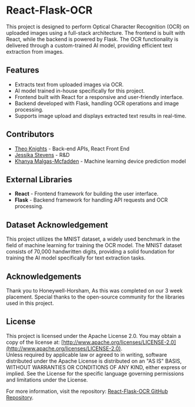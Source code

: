 # React-Flask-OCR

This project is designed to perform Optical Character Recognition (OCR) on uploaded images using a full-stack architecture. The frontend is built with React, while the backend is powered by Flask. The OCR functionality is delivered through a custom-trained AI model, providing efficient text extraction from images.

## Features

- Extracts text from uploaded images via OCR.
- AI model trained in-house specifically for this project.
- Frontend built with React for a responsive and user-friendly interface.
- Backend developed with Flask, handling OCR operations and image processing.
- Supports image upload and displays extracted text results in real-time.

## Contributors

- [Theo Knights](https://github.com/23knightst813) - Back-end APIs, React Front End
- [Jessika Stevens](https://github.com/jessikastevens) - R&D
- [Khanya Malgas-Mcfadden](https://github.com/khanya-mcfadden) - Machine learning device prediction model

## External Libraries

- **React** - Frontend framework for building the user interface.
- **Flask** - Backend framework for handling API requests and OCR processing.

## Dataset Acknowledgement

This project utilizes the MNIST dataset, a widely used benchmark in the field of machine learning for training the OCR model. The MNIST dataset consists of 70,000 handwritten digits, providing a solid foundation for training the AI model specifically for text extraction tasks.

## Acknowledgements

Thank you to Honeywell-Horsham, As this was completed on our 3 week placement.
Special thanks to the open-source community for the libraries used in this project.

## License

This project is licensed under the Apache License 2.0. You may obtain a copy of the license at: [http://www.apache.org/licenses/LICENSE-2.0](http://www.apache.org/licenses/LICENSE-2.0).  
Unless required by applicable law or agreed to in writing, software distributed under the Apache License is distributed on an "AS IS" BASIS, WITHOUT WARRANTIES OR CONDITIONS OF ANY KIND, either express or implied. See the License for the specific language governing permissions and limitations under the License.

For more information, visit the repository: [React-Flask-OCR GitHub Repository](https://github.com/23knightst813/React-Flask-OCR).
